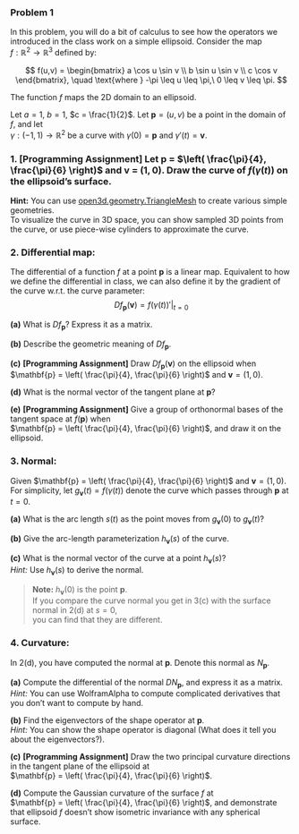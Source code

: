 ### **Problem 1**

In this problem, you will do a bit of calculus to see how the operators we introduced in the class work on a simple ellipsoid. Consider the map  
$f : \mathbb{R}^2 \rightarrow \mathbb{R}^3$ defined by:

$$
f(u,v) = \begin{bmatrix}
a \cos u \sin v \\
b \sin u \sin v \\
c \cos v
\end{bmatrix},
\quad \text{where } -\pi \leq u \leq \pi,\ 0 \leq v \leq \pi.
$$

The function $f$ maps the 2D domain to an ellipsoid.

Let $a = 1$, $b = 1$, $c = \frac{1}{2}$. Let $\mathbf{p} = (u, v)$ be a point in the domain of $f$, and let  
$\gamma : (-1, 1) \rightarrow \mathbb{R}^2$ be a curve with $\gamma(0) = \mathbf{p}$ and $\gamma'(t) = \mathbf{v}$.

### 1. **[Programming Assignment]** Let **p** = $\left( \frac{\pi}{4}, \frac{\pi}{6} \right)$ and **v** = $(1, 0)$. Draw the curve of $f(\gamma(t))$ on the ellipsoid’s surface.

**Hint:** You can use [open3d.geometry.TriangleMesh](https://www.open3d.org/docs/release/python_api/open3d.geometry.TriangleMesh.html#open3d-geometry-trianglemesh) to create various simple geometries.  
To visualize the curve in 3D space, you can show sampled 3D points from the curve, or use piece-wise cylinders to approximate the curve.

### 2. **Differential map:**

The differential of a function $f$ at a point **p** is a linear map. Equivalent to how we define the differential in class, we can also define it by the gradient of the curve w.r.t. the curve parameter:  
$$
D f_{\mathbf{p}}(\mathbf{v}) = \left. f(\gamma(t))' \right|_{t=0}
$$

**(a)** What is $D f_{\mathbf{p}}$? Express it as a matrix.

**(b)** Describe the geometric meaning of $D f_{\mathbf{p}}$.

**(c)** **[Programming Assignment]** Draw $D f_{\mathbf{p}}(\mathbf{v})$ on the ellipsoid when  
$\mathbf{p} = \left( \frac{\pi}{4}, \frac{\pi}{6} \right)$ and $\mathbf{v} = (1, 0)$.

**(d)** What is the normal vector of the tangent plane at **p**?

**(e)** **[Programming Assignment]** Give a group of orthonormal bases of the tangent space at $f(\mathbf{p})$ when  
$\mathbf{p} = \left( \frac{\pi}{4}, \frac{\pi}{6} \right)$, and draw it on the ellipsoid.

### 3. **Normal:**

Given $\mathbf{p} = \left( \frac{\pi}{4}, \frac{\pi}{6} \right)$ and $\mathbf{v} = (1, 0)$.  
For simplicity, let $g_{\mathbf{v}}(t) = f(\gamma(t))$ denote the curve which passes through $\mathbf{p}$ at $t = 0$.

**(a)** What is the arc length $s(t)$ as the point moves from $g_{\mathbf{v}}(0)$ to $g_{\mathbf{v}}(t)$?

**(b)** Give the arc-length parameterization $h_{\mathbf{v}}(s)$ of the curve.

**(c)** What is the normal vector of the curve at a point $h_{\mathbf{v}}(s)$?  
*Hint:* Use $h_{\mathbf{v}}(s)$ to derive the normal.

> **Note:** $h_{\mathbf{v}}(0)$ is the point $\mathbf{p}$.  
> If you compare the curve normal you get in 3(c) with the surface normal in 2(d) at $s = 0$,  
> you can find that they are different.

### 4. **Curvature:**

In 2(d), you have computed the normal at **p**. Denote this normal as $N_{\mathbf{p}}$.

**(a)** Compute the differential of the normal $DN_{\mathbf{p}}$, and express it as a matrix.  
*Hint:* You can use WolframAlpha to compute complicated derivatives that you don’t want to compute by hand.

**(b)** Find the eigenvectors of the shape operator at **p**.  
*Hint:* You can show the shape operator is diagonal (What does it tell you about the eigenvectors?).

**(c)** **[Programming Assignment]** Draw the two principal curvature directions in the tangent plane of the ellipsoid at  
$\mathbf{p} = \left( \frac{\pi}{4}, \frac{\pi}{6} \right)$.

**(d)** Compute the Gaussian curvature of the surface $f$ at  
$\mathbf{p} = \left( \frac{\pi}{4}, \frac{\pi}{6} \right)$, and demonstrate that ellipsoid $f$ doesn’t show isometric invariance with any spherical surface.